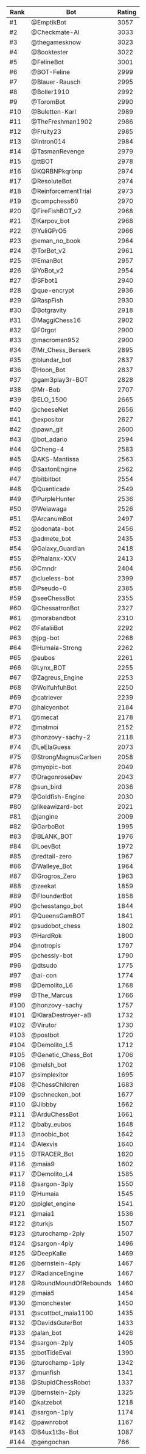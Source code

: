 Rank|Bot|Rating
---|---|---
#1|@EmptikBot|3057
#2|@Checkmate-AI|3033
#3|@thegamesknow|3023
#4|@Booktester|3022
#5|@FelineBot|3001
#6|@BOT-Feline|2999
#7|@Blauer-Rausch|2995
#8|@Boller1910|2992
#9|@ToromBot|2990
#10|@Buletten-Karl|2989
#11|@TheFreshman1902|2986
#12|@Fruity23|2985
#13|@Intron014|2984
#14|@TasmanRevenge|2979
#15|@ttBOT|2978
#16|@KQRBNPkqrbnp|2974
#17|@ResoluteBot|2974
#18|@ReinforcementTrial|2973
#19|@compchess60|2970
#20|@FireFishBOT_v2|2968
#21|@Karpov_bot|2968
#22|@YuliGPrO5|2966
#23|@eman_no_book|2964
#24|@TorBot_v2|2961
#25|@EmanBot|2957
#26|@YoBot_v2|2954
#27|@SFbot1|2940
#28|@que-encrypt|2936
#29|@RaspFish|2930
#30|@Botgravity|2918
#31|@MaggiChess16|2902
#32|@F0rgot|2900
#33|@macroman952|2900
#34|@Mr_Chess_Berserk|2895
#35|@blundar_bot|2837
#36|@Hoon_Bot|2837
#37|@gam3play3r-BOT|2828
#38|@Mr-Bob|2707
#39|@ELO_1500|2665
#40|@cheeseNet|2656
#41|@expositor|2627
#42|@pawn_git|2600
#43|@bot_adario|2594
#44|@Cheng-4|2583
#45|@AKS-Mantissa|2563
#46|@SaxtonEngine|2562
#47|@bitbitbot|2554
#48|@Quanticade|2549
#49|@PurpleHunter|2536
#50|@Weiawaga|2526
#51|@ArcanumBot|2497
#52|@odonata-bot|2456
#53|@admete_bot|2435
#54|@Galaxy_Guardian|2418
#55|@Phalanx-XXV|2413
#56|@Cmndr|2404
#57|@clueless-bot|2399
#58|@Pseudo-0|2385
#59|@seeChessBot|2355
#60|@ChessatronBot|2327
#61|@morabandbot|2310
#62|@FataliiBot|2292
#63|@jpg-bot|2268
#64|@Humaia-Strong|2262
#65|@eubos|2261
#66|@Lynx_BOT|2255
#67|@Zagreus_Engine|2253
#68|@WolfuhfuhBot|2250
#69|@catriever|2239
#70|@halcyonbot|2184
#71|@timecat|2178
#72|@matmoi|2152
#73|@honzovy-sachy-2|2118
#74|@LeElaGuess|2073
#75|@StrongMagnusCarlsen|2058
#76|@myopic-bot|2049
#77|@DragonroseDev|2043
#78|@sun_bird|2036
#79|@Goldfish-Engine|2030
#80|@likeawizard-bot|2021
#81|@jangine|2009
#82|@GarboBot|1995
#83|@BLANK_BOT|1976
#84|@LoevBot|1972
#85|@redtail-zero|1967
#86|@Walleye_Bot|1964
#87|@Grogros_Zero|1963
#88|@zeekat|1859
#89|@FlounderBot|1858
#90|@chesstango_bot|1844
#91|@QueensGamBOT|1841
#92|@sudobot_chess|1802
#93|@HardRok|1800
#94|@notropis|1797
#95|@chessly-bot|1790
#96|@dtsudo|1775
#97|@ai-con|1774
#98|@Demolito_L6|1768
#99|@The_Marcus|1766
#100|@honzovy-sachy|1757
#101|@KlaraDestroyer-aB|1732
#102|@Virutor|1730
#103|@postbot|1720
#104|@Demolito_L5|1712
#105|@Genetic_Chess_Bot|1706
#106|@melsh_bot|1702
#107|@simplexitor|1695
#108|@ChessChildren|1683
#109|@schnecken_bot|1677
#110|@Jibbby|1662
#111|@ArduChessBot|1661
#112|@baby_eubos|1648
#113|@noobic_bot|1642
#114|@Alexvis|1640
#115|@TRACER_Bot|1620
#116|@maia9|1602
#117|@Demolito_L4|1585
#118|@sargon-3ply|1550
#119|@Humaia|1545
#120|@piglet_engine|1541
#121|@maia1|1536
#122|@turkjs|1507
#123|@turochamp-2ply|1507
#124|@sargon-4ply|1496
#125|@DeepKalle|1469
#126|@bernstein-4ply|1467
#127|@RadianceEngine|1467
#128|@RoundMoundOfRebounds|1460
#129|@maia5|1454
#130|@monchester|1450
#131|@scottbot_maia1100|1435
#132|@DavidsGuterBot|1433
#133|@alan_bot|1426
#134|@sargon-2ply|1405
#135|@botTideEval|1390
#136|@turochamp-1ply|1342
#137|@munfish|1341
#138|@StupidChessRobot|1337
#139|@bernstein-2ply|1325
#140|@katzebot|1218
#141|@sargon-1ply|1174
#142|@pawnrobot|1167
#143|@B4ux1t3s-Bot|1087
#144|@gengochan|766
